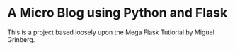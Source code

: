 # A Micro Blog using Python and Flask

This is a project based loosely upon the Mega Flask Tutiorial by Miguel Grinberg.
 
